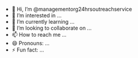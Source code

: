 - 👋 Hi, I’m @managementorg24hrsoutreachservice
- 👀 I’m interested in ...
- 🌱 I’m currently learning ...
- 💞️ I’m looking to collaborate on ...
- 📫 How to reach me ...
- 😄 Pronouns: ...
- ⚡ Fun fact: ...

<!---
managementorg24hrsoutreachservice/managementorg24hrsoutreachservice is a ✨ special ✨ repository because its `README.md` (this file) appears on your GitHub profile.
You can click the Preview link to take a look at your changes.
--->
